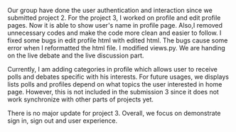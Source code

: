 Our group have done the user authentication and interaction since we submitted project 2. For the project 3, I worked on profile and edit profile pages. Now it is able to show user's name in profile page. Also,I removed unnecessary codes and make the code more clean and easier to follow. I fixed some bugs in edit profile html with edited html. The bugs cause some error when I reformatted the html file. I modified views.py. We are handing on the live debate and the live discussion part.

Currently, I am adding categories in profile which allows user to receive polls and debates specific with his interests. For future usages, we displays lists polls and profiles depend on what topics the user interested in home page. However, this is not included in the submission 3 since it does not work synchronize with other parts of projects yet. 

There is no major update for project 3. Overall, we focus on demonstrate sign in, sign out and user experience.